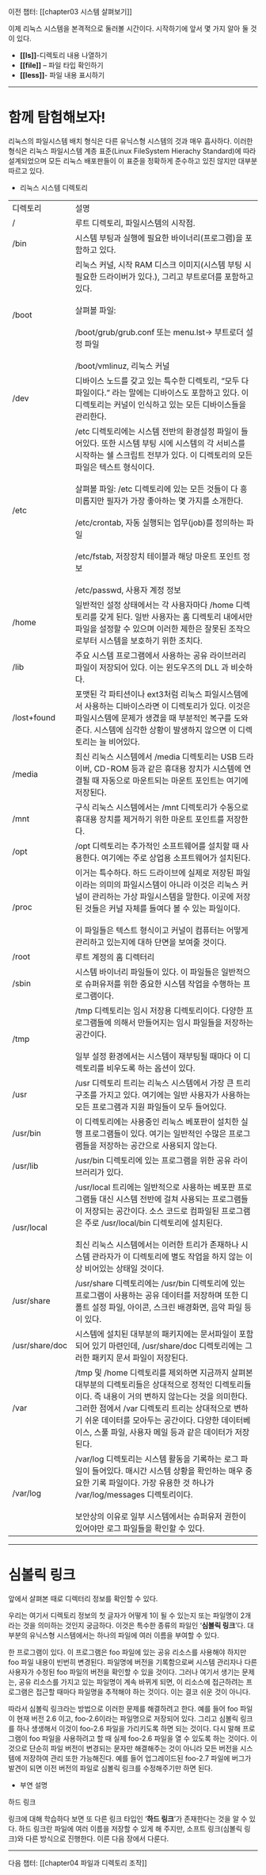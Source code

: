 
이전 챕터: [[chapter03 시스템 살펴보기]]

이제 리눅스 시스템을 본격적으로 둘러볼 시간이다. 시작하기에 앞서 몇 가지 알아 둘 것이 있다.

- **[[ls]]**-디렉토리 내용 나열하기
- **[[file]]** – 파일 타입 확인하기
- **[[less]]**- 파일 내용 표시하기

---

# 함께 탐험해보자!



리눅스의 파일시스템 배치 형식은 다른 유닉스형 시스템의 것과 매우 흡사하다. 이러한 형식은 리눅스 파일시스템 계층 표준(Linux FileSystem Hierachy Standard)에 따라 설계되었으며 모든 리눅스 배포판들이 이 표준을 정확하게 준수하고 있진 않지만 대부분 따르고 있다.


- 리눅스 시스템 디렉토리

|                |                                                                                                                                                                                                                                                                                                     |
| -------------- | --------------------------------------------------------------------------------------------------------------------------------------------------------------------------------------------------------------------------------------------------------------------------------------------------- |
| 디렉토리           | 설명                                                                                                                                                                                                                                                                                                  |
| /              | 루트 디렉토리, 파일시스템의 시작점.                                                                                                                                                                                                                                                                                |
| /bin           | 시스템 부팅과 실행에 필요한 바이너리(프로그램)을 포함하고 있다.                                                                                                                                                                                                                                                                |
| /boot          | 리눅스 커널, 시작 RAM 디스크 이미지(시스템 부팅 시 필요한 드라이버가 있다.), 그리고 부트로더를 포함하고 있다.<br><br>살펴볼 파일:<br><br>/boot/grub/grub.conf 또는 menu.lst-> 부트로더 설정 파일<br><br>/boot/vmlinuz, 리눅스 커널                                                                                                                                 |
| /dev           | 디바이스 노드를 갖고 있는 특수한 디렉토리, “모두 다 파일이다.” 라는 말에는 디바이스도 포함하고 있다. 이 디렉토리는 커널이 인식하고 있는 모든 디바이스들을 관리한다.                                                                                                                                                                                                     |
| /etc           | /etc 디렉토리에는 시스템 전반의 환경설정 파일이 들어있다. 또한 시스템 부팅 시에 시스템의 각 서비스를 시작하는 쉘 스크립트 전부가 있다. 이 디렉토리의 모든 파일은 텍스트 형식이다.<br><br>살펴볼 파일: /etc 디렉토리에 있는 모든 것들이 다 흥미롭지만 필자가 가장 좋아하는 몇 가지를 소개한다.<br><br>/etc/crontab, 자동 실행되는 업무(job)를 정의하는 파일<br><br>/etc/fstab, 저장장치 테이블과 해당 마운트 포인트 정보<br><br>/etc/passwd, 사용자 계정 정보 |
| /home          | 일반적인 설정 상태에서는 각 사용자마다 /home 디렉토리를 갖게 된다. 일반 사용자는 홈 디렉토리 내에서만 파일을 설정할 수 있으며 이러한 제한은 잘못된 조작으로부터 시스템을 보호하기 위한 조치다.                                                                                                                                                                                     |
| /lib           | 주요 시스템 프로그램에서 사용하는 공유 라이브러리 파일이 저장되어 있다. 이는 윈도우즈의 DLL 과 비슷하다.                                                                                                                                                                                                                                       |
| /lost+found    | 포맷된 각 파티션이나 ext3처럼 리눅스 파일시스템에서 사용하는 디바이스라면 이 디렉토리가 있다. 이것은 파일시스템에 문제가 생겼을 때 부분적인 복구를 도와준다. 시스템에 심각한 상황이 발생하지 않으면 이 디렉토리는 늘 비어있다.                                                                                                                                                                    |
| /media         | 최신 리눅스 시스템에서 /media 디렉토리는 USB 드라이버, CD-ROM 등과 같은 휴대용 장치가 시스템에 연결될 때 자동으로 마운트되는 마운트 포인트는 여기에 저장된다.                                                                                                                                                                                                   |
| /mnt           | 구식 리눅스 시스템에서는 /mnt 디렉토리가 수동으로 휴대용 장치를 제거하기 위한 마운트 포인트를 저장한다.                                                                                                                                                                                                                                        |
| /opt           | /opt 디렉토리는 추가적인 소프트웨어를 설치할 때 사용한다. 여기에는 주로 상업용 소프트웨어가 설치된다.                                                                                                                                                                                                                                         |
| /proc          | 이거는 특수하다. 하드 드라이브에 실제로 저장된 파일이라는 의미의 파일시스템이 아니라 이것은 리눅스 커널이 관리하는 가상 파일시스템을 말한다. 이곳에 저장된 것들은 커널 자체를 들여다 볼 수 있는 파일이다.<br><br>이 파일들은 텍스트 형식이고 커널이 컴퓨터는 어떻게 관리하고 있는지에 대하 단면을 보여줄 것이다.                                                                                                                   |
| /root          | 루트 계정의 홈 디렉터리                                                                                                                                                                                                                                                                                       |
| /sbin          | 시스템 바이너리 파일들이 있다. 이 파일들은 일반적으로 슈퍼유저를 위한 중요한 시스템 작업을 수행하는 프로그램이다.                                                                                                                                                                                                                                    |
| /tmp           | /tmp 디렉토리는 임시 저장용 디렉토리이다. 다양한 프로그램들에 의해서 만들어지는 임시 파일들을 저장하는 공간이다.<br><br>일부 설정 환경에서는 시스템이 재부팅될 때마다 이 디렉토리를 비우도록 하는 옵션이 있다.                                                                                                                                                                          |
| /usr           | /usr 디렉토리 트리는 리눅스 시스템에서 가장 큰 트리 구조를 가지고 있다. 여기에는 일반 사용자가 사용하는 모든 프로그램과 지원 파일들이 모두 들어있다.                                                                                                                                                                                                             |
| /usr/bin       | 이 디렉토리에는 사용중인 리눅스 베포판이 설치한 실행 프로그램들이 있다. 여기는 일반적인 수많은 프로그램들을 저장하는 공간으로 사용되지 않는다.                                                                                                                                                                                                                    |
| /usr/lib       | /usr/bin 디렉토리에 있는 프로그램을 위한 공유 라이브러리가 있다.                                                                                                                                                                                                                                                            |
| /usr/local     | /usr/local 트리에는 일반적으로 사용하는 베포판 프로그램들 대신 시스템 전반에 걸쳐 사용되는 프로그램들이 저장되는 공간이다. 소스 코드로 컴파일된 프로그램은 주로 /usr/local/bin 디렉토리에 설치된다.<br><br>최신 리눅스 시스템에서는 이러한 트리가 존재하나 시스템 관라자가 이 디렉토리에 별도 작업을 하지 않는 이상 비어있는 상태일 것이다.                                                                                          |
| /usr/share     | /usr/share 디렉토리에는 /usr/bin 디렉토리에 있는 프로그램이 사용하는 공유 데이터를 저장하며 또한 디폴트 설정 파일, 아이콘, 스크린 배경화면, 음악 파일 등이 있다.                                                                                                                                                                                               |
| /usr/share/doc | 시스템에 설치된 대부분의 패키지에는 문서파일이 포함되어 있기 마련인데, /usr/share/doc 디렉토리에는 그러한 패키지 문서 파일이 저장된다.                                                                                                                                                                                                                  |
| /var           | /tmp 및 /home 디렉토리를 제외하면 지금까지 살펴본 대부분의 디렉토리들은 상대적으로 정적인 디렉토리들이다. 즉 내용이 거의 변하지 않는다는 것을 의미한다. 그러한 점에서 /var 디렉토리 트리는 상대적으로 변하기 쉬운 데이터를 모아두는 공간이다. 다양한 데이터베이스, 스풀 파일, 사용자 메일 등과 같은 데이터가 저장된다.                                                                                                            |
| /var/log       | /var/log 디렉토리는 시스템 활동을 기록하는 로그 파일이 들어있다. 매시간 시스템 상황을 확인하는 매우 중요한 기록 파일이다. 가장 유용한 것 하나가 /var/log/messages 디렉토리이다.<br><br>보안상의 이유로 일부 시스템에서는 슈퍼유저 권한이 있어야만 로그 파일들을 확인할 수 있다.                                                                                                                          |


---

# 심볼릭 링크


앞에서 살펴본 때로 디렉터리 정보를 확인할 수 있다.

우리는 여기서 디렉토리 정보의 첫 글자가 어떻게 1이 될 수 있는지 또는 파일명이 2개 라는 것을 의미하는 것인지 궁금하다. 이것은 특수한 종류의 파일인 ‘**심볼릭 링크**’다. 대부분의 유닉스형 시스템에서는 하나의 파일에 여러 이름을 부여할 수 있다.

한 프로그램이 있다. 이 프로그램은 foo 파일에 있는 공유 리소스를 사용해야 하지만 foo 파일 내용이 빈번히 변경된다. 파일명에 버전을 기록함으로써 시스템 관리자나 다른 사용자가 수정된 foo 파일의 버전을 확인할 수 있을 것이다. 그러나 여기서 생기는 문제는, 공유 리소스를 가지고 있는 파일명이 계속 바뀌게 되면, 이 리소스에 접근하려는 프로그램은 접근할 때마다 파일명을 추적해야 하는 것이다. 이는 결코 쉬운 것이 아니다.

따라서 심볼릭 링크라는 방법으로 이러한 문제를 해결하려고 한다. 예를 들어 foo 파일이 현재 버전 2.6 이고, foo-2.6이라는 파일명으로 저장되어 있다. 그리고 심볼릭 링크를 하나 생생해서 이것이 foo-2.6 파일을 가리키도록 하면 되는 것이다. 다시 말해 프로그램이 foo 파일을 사용하려고 할 때 실제 foo-2.6 파일을 열 수 있도록 하는 것이다. 이것으로 단순히 파일 버전이 변경되는 문자만 해결해주는 것이 아니라 모든 버전을 시스템에 저장하여 관리 또한 가능해진다. 예를 들어 업그레이드된 foo-2.7 파일에 버그가 발견이 되면 이전 버전의 파일로 심볼릭 링크를 수정해주기만 하면 된다.



- 부연 설명

하드 링크

링크에 대해 학습하다 보면 또 다른 링크 타입인 ‘**하드 링크**’가 존재한다는 것을 알 수 있다. 하드 링크란 파일에 여러 이름을 저장할 수 있게 해 주지만, 소프트 링크(심볼릭 링크)와 다른 방식으로 진행한다. 이른 다음 장에서 다룬다.


---
다음 챕터: [[chapter04 파일과 디렉토리 조작]]